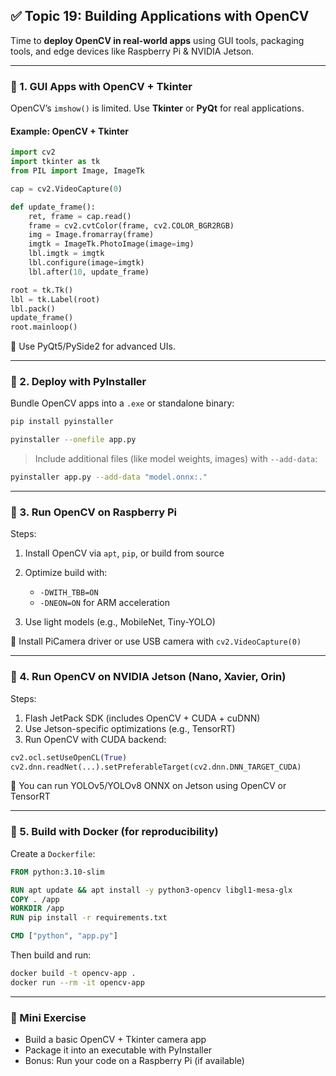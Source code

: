 ## ✅ Topic 19: Building Applications with OpenCV

Time to **deploy OpenCV in real-world apps** using GUI tools, packaging tools, and edge devices like Raspberry Pi & NVIDIA Jetson.

---

### 🔹 1. GUI Apps with OpenCV + Tkinter

OpenCV’s `imshow()` is limited. Use **Tkinter** or **PyQt** for real applications.

#### Example: OpenCV + Tkinter

```python
import cv2
import tkinter as tk
from PIL import Image, ImageTk

cap = cv2.VideoCapture(0)

def update_frame():
    ret, frame = cap.read()
    frame = cv2.cvtColor(frame, cv2.COLOR_BGR2RGB)
    img = Image.fromarray(frame)
    imgtk = ImageTk.PhotoImage(image=img)
    lbl.imgtk = imgtk
    lbl.configure(image=imgtk)
    lbl.after(10, update_frame)

root = tk.Tk()
lbl = tk.Label(root)
lbl.pack()
update_frame()
root.mainloop()
```

📌 Use PyQt5/PySide2 for advanced UIs.

---

### 🔹 2. Deploy with PyInstaller

Bundle OpenCV apps into a `.exe` or standalone binary:

```bash
pip install pyinstaller

pyinstaller --onefile app.py
```

> Include additional files (like model weights, images) with `--add-data`:

```bash
pyinstaller app.py --add-data "model.onnx:."
```

---

### 🔹 3. Run OpenCV on Raspberry Pi

Steps:

1. Install OpenCV via `apt`, `pip`, or build from source
2. Optimize build with:

   * `-DWITH_TBB=ON`
   * `-DNEON=ON` for ARM acceleration
3. Use light models (e.g., MobileNet, Tiny-YOLO)

📌 Install PiCamera driver or use USB camera with `cv2.VideoCapture(0)`

---

### 🔹 4. Run OpenCV on NVIDIA Jetson (Nano, Xavier, Orin)

Steps:

1. Flash JetPack SDK (includes OpenCV + CUDA + cuDNN)
2. Use Jetson-specific optimizations (e.g., TensorRT)
3. Run OpenCV with CUDA backend:

```python
cv2.ocl.setUseOpenCL(True)
cv2.dnn.readNet(...).setPreferableTarget(cv2.dnn.DNN_TARGET_CUDA)
```

📌 You can run YOLOv5/YOLOv8 ONNX on Jetson using OpenCV or TensorRT

---

### 🔹 5. Build with Docker (for reproducibility)

Create a `Dockerfile`:

```dockerfile
FROM python:3.10-slim

RUN apt update && apt install -y python3-opencv libgl1-mesa-glx
COPY . /app
WORKDIR /app
RUN pip install -r requirements.txt

CMD ["python", "app.py"]
```

Then build and run:

```bash
docker build -t opencv-app .
docker run --rm -it opencv-app
```

---

### 🧪 Mini Exercise

* Build a basic OpenCV + Tkinter camera app
* Package it into an executable with PyInstaller
* Bonus: Run your code on a Raspberry Pi (if available)
